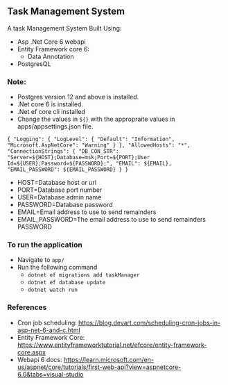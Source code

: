 ## Task Management System

A task Management System Built Using:
* Asp .Net Core 6 webapi
* Entity Framework core 6:
    * Data Annotation
* PostgresQL

### Note:
* Postgres version 12 and above is installed.
* .Net core 6 is installed.
* .Net ef core cli installed
* Change the values in `${}` with the appropraite values in apps/appsettings.json file.

`{
  "Logging": {
    "LogLevel": {
      "Default": "Information",
      "Microsoft.AspNetCore": "Warning"
    }
  },
  "AllowedHosts": "*",
  "ConnectionStrings": {
    "DB_CON_STR": "Server=${HOST};Database=msk;Port=${PORT};User Id=${USER};Password=${PASSWORD};",
    "EMAIL": ${EMAIL},
    "EMAIL_PASSWORD": ${EMAIL_PASSWORD}
  }
}`
* HOST=Database host or url
* PORT=Database port number
* USER=Database admin name
* PASSWORD=Database password
* EMAIL=Email address to use to send remainders
* EMAIL_PASSWORD=The email address to use to send remainders PASSWORD

### To run the application
* Navigate to `app/`
* Run the following command
  * `dotnet ef migrations add taskManager`
  * `dotnet ef database update`
  * `dotnet watch run`

### References
* Cron job scheduling: https://blog.devart.com/scheduling-cron-jobs-in-asp-net-6-and-c.html
* Entity Framework Core: https://www.entityframeworktutorial.net/efcore/entity-framework-core.aspx
* Webapi 6 docs: https://learn.microsoft.com/en-us/aspnet/core/tutorials/first-web-api?view=aspnetcore-6.0&tabs=visual-studio